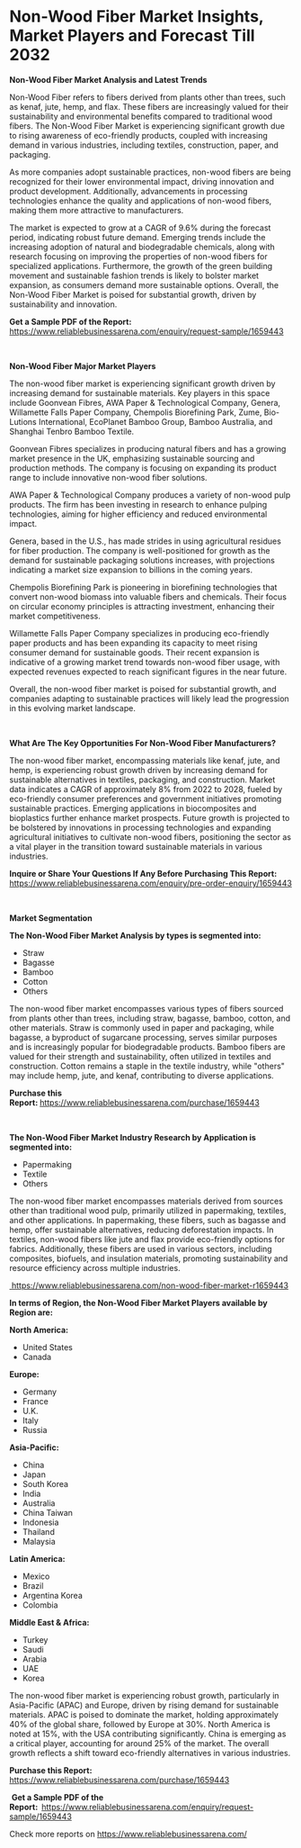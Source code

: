 <p><h1>Non-Wood Fiber Market Insights, Market Players and Forecast Till 2032</h1></p><p><strong>Non-Wood Fiber Market Analysis and Latest Trends</strong></p>
<p><p>Non-Wood Fiber refers to fibers derived from plants other than trees, such as kenaf, jute, hemp, and flax. These fibers are increasingly valued for their sustainability and environmental benefits compared to traditional wood fibers. The Non-Wood Fiber Market is experiencing significant growth due to rising awareness of eco-friendly products, coupled with increasing demand in various industries, including textiles, construction, paper, and packaging. </p><p>As more companies adopt sustainable practices, non-wood fibers are being recognized for their lower environmental impact, driving innovation and product development. Additionally, advancements in processing technologies enhance the quality and applications of non-wood fibers, making them more attractive to manufacturers. </p><p>The market is expected to grow at a CAGR of 9.6% during the forecast period, indicating robust future demand. Emerging trends include the increasing adoption of natural and biodegradable chemicals, along with research focusing on improving the properties of non-wood fibers for specialized applications. Furthermore, the growth of the green building movement and sustainable fashion trends is likely to bolster market expansion, as consumers demand more sustainable options. Overall, the Non-Wood Fiber Market is poised for substantial growth, driven by sustainability and innovation.</p></p>
<p><strong>Get a Sample PDF of the Report:&nbsp;</strong> <a href="https://www.reliablebusinessarena.com/enquiry/request-sample/1659443?utm_campaign=3101&utm_medium=2&utm_source=Github&utm_content=ia&utm_term=23032025&utm_id=non-wood-fiber">https://www.reliablebusinessarena.com/enquiry/request-sample/1659443</a></p>
<p>&nbsp;</p>
<p><strong>Non-Wood Fiber Major Market Players</strong></p>
<p><p>The non-wood fiber market is experiencing significant growth driven by increasing demand for sustainable materials. Key players in this space include Goonvean Fibres, AWA Paper & Technological Company, Genera, Willamette Falls Paper Company, Chempolis Biorefining Park, Zume, Bio-Lutions International, EcoPlanet Bamboo Group, Bamboo Australia, and Shanghai Tenbro Bamboo Textile.</p><p>Goonvean Fibres specializes in producing natural fibers and has a growing market presence in the UK, emphasizing sustainable sourcing and production methods. The company is focusing on expanding its product range to include innovative non-wood fiber solutions.</p><p>AWA Paper & Technological Company produces a variety of non-wood pulp products. The firm has been investing in research to enhance pulping technologies, aiming for higher efficiency and reduced environmental impact. </p><p>Genera, based in the U.S., has made strides in using agricultural residues for fiber production. The company is well-positioned for growth as the demand for sustainable packaging solutions increases, with projections indicating a market size expansion to billions in the coming years.</p><p>Chempolis Biorefining Park is pioneering in biorefining technologies that convert non-wood biomass into valuable fibers and chemicals. Their focus on circular economy principles is attracting investment, enhancing their market competitiveness.</p><p>Willamette Falls Paper Company specializes in producing eco-friendly paper products and has been expanding its capacity to meet rising consumer demand for sustainable goods. Their recent expansion is indicative of a growing market trend towards non-wood fiber usage, with expected revenues expected to reach significant figures in the near future.</p><p>Overall, the non-wood fiber market is poised for substantial growth, and companies adapting to sustainable practices will likely lead the progression in this evolving market landscape.</p></p>
<p>&nbsp;</p>
<p><strong>What Are The Key Opportunities For Non-Wood Fiber Manufacturers?</strong></p>
<p><p>The non-wood fiber market, encompassing materials like kenaf, jute, and hemp, is experiencing robust growth driven by increasing demand for sustainable alternatives in textiles, packaging, and construction. Market data indicates a CAGR of approximately 8% from 2022 to 2028, fueled by eco-friendly consumer preferences and government initiatives promoting sustainable practices. Emerging applications in biocomposites and bioplastics further enhance market prospects. Future growth is projected to be bolstered by innovations in processing technologies and expanding agricultural initiatives to cultivate non-wood fibers, positioning the sector as a vital player in the transition toward sustainable materials in various industries.</p></p>
<p><strong>Inquire or Share Your Questions If Any Before Purchasing This Report:</strong> <a href="https://www.reliablebusinessarena.com/enquiry/pre-order-enquiry/1659443?utm_campaign=3101&utm_medium=2&utm_source=Github&utm_content=ia&utm_term=23032025&utm_id=non-wood-fiber">https://www.reliablebusinessarena.com/enquiry/pre-order-enquiry/1659443</a></p>
<p>&nbsp;</p>
<p><strong>Market Segmentation</strong></p>
<p><strong>The Non-Wood Fiber Market Analysis by types is segmented into:</strong></p>
<p><ul><li>Straw</li><li>Bagasse</li><li>Bamboo</li><li>Cotton</li><li>Others</li></ul></p>
<p><p>The non-wood fiber market encompasses various types of fibers sourced from plants other than trees, including straw, bagasse, bamboo, cotton, and other materials. Straw is commonly used in paper and packaging, while bagasse, a byproduct of sugarcane processing, serves similar purposes and is increasingly popular for biodegradable products. Bamboo fibers are valued for their strength and sustainability, often utilized in textiles and construction. Cotton remains a staple in the textile industry, while "others" may include hemp, jute, and kenaf, contributing to diverse applications.</p></p>
<p><strong>Purchase this Report:&nbsp;</strong><a href="https://www.reliablebusinessarena.com/purchase/1659443?utm_campaign=3101&utm_medium=2&utm_source=Github&utm_content=ia&utm_term=23032025&utm_id=non-wood-fiber">https://www.reliablebusinessarena.com/purchase/1659443</a></p>
<p>&nbsp;</p>
<p><strong>The Non-Wood Fiber Market Industry Research by Application is segmented into:</strong></p>
<p><ul><li>Papermaking</li><li>Textile</li><li>Others</li></ul></p>
<p><p>The non-wood fiber market encompasses materials derived from sources other than traditional wood pulp, primarily utilized in papermaking, textiles, and other applications. In papermaking, these fibers, such as bagasse and hemp, offer sustainable alternatives, reducing deforestation impacts. In textiles, non-wood fibers like jute and flax provide eco-friendly options for fabrics. Additionally, these fibers are used in various sectors, including composites, biofuels, and insulation materials, promoting sustainability and resource efficiency across multiple industries.</p></p>
<p><a href="https://www.reliablebusinessarena.com/non-wood-fiber-market-r1659443?utm_campaign=3101&utm_medium=2&utm_source=Github&utm_content=ia&utm_term=23032025&utm_id=non-wood-fiber">&nbsp;https://www.reliablebusinessarena.com/non-wood-fiber-market-r1659443</a></p>
<p><strong>In terms of Region, the Non-Wood Fiber Market Players available by Region are:</strong></p>
<p>
    <p> <strong> North America: </strong>
        <ul>
            <li>United States</li>
            <li>Canada</li>
        </ul>
        </p> 
    <p> <strong> Europe: </strong>
        <ul>
            <li>Germany</li>
            <li>France</li>
            <li>U.K.</li>
            <li>Italy</li>
            <li>Russia</li>
        </ul>
        </p> 
    <p> <strong> Asia-Pacific: </strong>
        <ul>
            <li>China</li>
            <li>Japan</li>
            <li>South Korea</li>
            <li>India</li>
            <li>Australia</li>
            <li>China Taiwan</li>
            <li>Indonesia</li>
            <li>Thailand</li>
            <li>Malaysia</li>
        </ul>
        </p> 
    <p> <strong> Latin America: </strong>
        <ul>
            <li>Mexico</li>
            <li>Brazil</li>
            <li>Argentina Korea</li>
            <li>Colombia</li>
        </ul>
        </p> 
    <p> <strong> Middle East & Africa: </strong>
        <ul>
            <li>Turkey</li>
            <li>Saudi</li>
            <li>Arabia</li>
            <li>UAE</li>
            <li>Korea</li>
        </ul>
    </p>
    </p>
<p><p>The non-wood fiber market is experiencing robust growth, particularly in Asia-Pacific (APAC) and Europe, driven by rising demand for sustainable materials. APAC is poised to dominate the market, holding approximately 40% of the global share, followed by Europe at 30%. North America is noted at 15%, with the USA contributing significantly. China is emerging as a critical player, accounting for around 25% of the market. The overall growth reflects a shift toward eco-friendly alternatives in various industries.</p></p>
<p><strong>Purchase this Report: </strong><a href="https://www.reliablebusinessarena.com/purchase/1659443?utm_campaign=3101&utm_medium=2&utm_source=Github&utm_content=ia&utm_term=23032025&utm_id=non-wood-fiber">https://www.reliablebusinessarena.com/purchase/1659443</a></p>
<p>&nbsp;<strong>Get a Sample PDF of the Report:&nbsp;&nbsp;</strong><a href="https://www.reliablebusinessarena.com/enquiry/request-sample/1659443?utm_campaign=3101&utm_medium=2&utm_source=Github&utm_content=ia&utm_term=23032025&utm_id=non-wood-fiber">https://www.reliablebusinessarena.com/enquiry/request-sample/1659443</a></p>
<p><strong></strong></p>
<p>Check more reports on <a href="https://www.reliablebusinessarena.com/?utm_campaign=3101&utm_medium=2&utm_source=Github&utm_content=ia&utm_term=23032025&utm_id=non-wood-fiber">https://www.reliablebusinessarena.com/</a></p>
